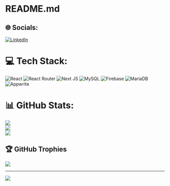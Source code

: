 # README.md


## 🌐 Socials:
[![LinkedIn](https://img.shields.io/badge/LinkedIn-%230077B5.svg?logo=linkedin&logoColor=white)](https://linkedin.com/in/paolo-sibua) 

# 💻 Tech Stack:
![React](https://img.shields.io/badge/react-%2320232a.svg?style=for-the-badge&logo=react&logoColor=%2361DAFB) ![React Router](https://img.shields.io/badge/React_Router-CA4245?style=for-the-badge&logo=react-router&logoColor=white) ![Next JS](https://img.shields.io/badge/Next-black?style=for-the-badge&logo=next.js&logoColor=white) ![MySQL](https://img.shields.io/badge/mysql-4479A1.svg?style=for-the-badge&logo=mysql&logoColor=white) ![Firebase](https://img.shields.io/badge/firebase-a08021?style=for-the-badge&logo=firebase&logoColor=ffcd34) ![MariaDB](https://img.shields.io/badge/MariaDB-003545?style=for-the-badge&logo=mariadb&logoColor=white) ![Appwrite](https://img.shields.io/badge/Appwrite-%23FD366E.svg?style=for-the-badge&logo=appwrite&logoColor=white)
# 📊 GitHub Stats:
![](https://github-readme-stats.vercel.app/api?username=code-paolo&theme=dark&hide_border=false&include_all_commits=true&count_private=true)<br/>
![](https://github-readme-streak-stats.herokuapp.com/?user=code-paolo&theme=dark&hide_border=false)<br/>
![](https://github-readme-stats.vercel.app/api/top-langs/?username=code-paolo&theme=dark&hide_border=false&include_all_commits=true&count_private=true&layout=compact)

## 🏆 GitHub Trophies
![](https://github-profile-trophy.vercel.app/?username=code-paolo&theme=radical&no-frame=false&no-bg=true&margin-w=4)

---
[![](https://visitcount.itsvg.in/api?id=code-paolo&icon=0&color=0)](https://visitcount.itsvg.in)

<!-- Proudly created with GPRM ( https://gprm.itsvg.in ) -->
